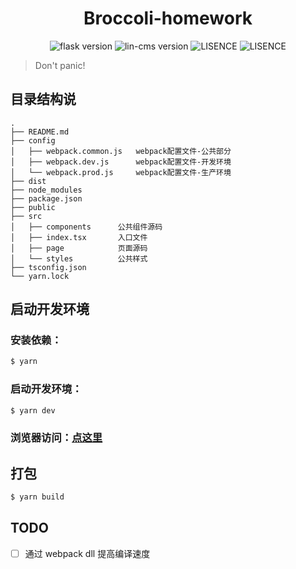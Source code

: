 <h1 align="center">
  Broccoli-homework
</h1>

<p align="center">
  <img src="https://img.shields.io/badge/node-16.14.0-brightgreen.svg" alt="flask version" data-canonical-src="https://img.shields.io/badge/node-16.14.0-brightgreen.svg" style="max-width:100%;">
  <img src="https://img.shields.io/badge/yarn-1.22.17-brightgreen.svg" alt="lin-cms version" data-canonical-src="https://img.shields.io/badge/yarn-1.22.17-brightgreen.svg" style="max-width:100%;">
  <img src="https://img.shields.io/badge/webpack-5.70.0-yellow.svg" alt="LISENCE" data-canonical-src="https://img.shields.io/badge/webpack-5.70.0-yellow.svg" style="max-width:100%;">
  <img src="https://img.shields.io/badge/react-17.0.2-yellow.svg" alt="LISENCE" data-canonical-src="https://img.shields.io/badge/react-17.5.2-yellow.svg" style="max-width:100%;">
</p>

> Don't panic!

## 目录结构说

```
.
├── README.md
├── config
│   ├── webpack.common.js	webpack配置文件-公共部分
│   ├── webpack.dev.js		webpack配置文件-开发环境
│   └── webpack.prod.js		webpack配置文件-生产环境
├── dist
├── node_modules
├── package.json
├── public
├── src
│   ├── components		公共组件源码
│   ├── index.tsx		入口文件
│   ├── page			页面源码
│   └── styles			公共样式
├── tsconfig.json
└── yarn.lock
```

## 启动开发环境

### 安装依赖：

```bash
$ yarn
```

### 启动开发环境：

```bash
$ yarn dev
```

### 浏览器访问：[点这里](http://127.0.0.1:9953)

## 打包

```bash
$ yarn build
```

## TODO

- [ ] 通过 webpack dll 提高编译速度
